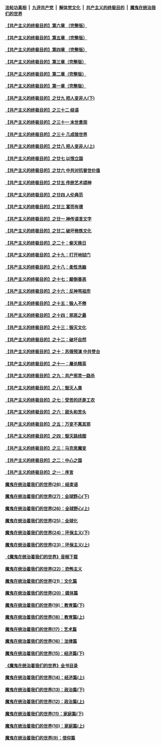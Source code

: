 ####  [法轮功真相](../../../../basic/blob/master/README.md?t=04250231) &nbsp;|&nbsp; [九评共产党](../../../../9ping.md/blob/master/README.md?t=04250231) &nbsp;|&nbsp; [解体党文化](../../../../jtdwh.md/blob/master/README.md?t=04250231)  &nbsp;|&nbsp; [共产主义的终极目的](../../../../gczydzjmd.md/blob/master/README.md?t=04250231) &nbsp;|&nbsp; [魔鬼在统治我们的世界](../../../../mgztzwmdsj.md/blob/master/README.md?t=04250231) 

#### [【共产主义的终极目的】第六章 （完整版）](../pages/nsc422/n11428913.md?t=04250231) 

#### [【共产主义的终极目的】第五章 （完整版）](../pages/nsc422/n11428912.md?t=04250231) 

#### [【共产主义的终极目的】第四章 （完整版）](../pages/nsc422/n11428907.md?t=04250231) 

#### [【共产主义的终极目的】第三章（完整版）](../pages/nsc422/n11428848.md?t=04250231) 

#### [【共产主义的终极目的】第二章（完整版）](../pages/nsc422/n11428831.md?t=04250231) 

#### [【共产主义的终极目的】第一章（完整版）](../pages/nsc422/n11417651.md?t=04250231) 

#### [【共产主义的终极目的】之廿九 把人变非人(下)](../pages/nsc422/n11344140.md?t=04250231) 

#### [【共产主义的终极目的】之三十二 结语](../pages/nsc422/n11360535.md?t=04250231) 

#### [【共产主义的终极目的】之三十一 末世景观](../pages/nsc422/n11351129.md?t=04250231) 

#### [【共产主义的终极目的】之三十 几成狼世界](../pages/nsc422/n11348280.md?t=04250231) 

#### [【共产主义的终极目的】之廿八 把人变非人(上)](../pages/nsc422/n11340492.md?t=04250231) 

#### [【共产主义的终极目的】之廿七 以恨立国](../pages/nsc422/n11336944.md?t=04250231) 

#### [【共产主义的终极目的】之廿六 中共对抗普世价值](../pages/nsc422/n11324785.md?t=04250231) 

#### [【共产主义的终极目的】之廿五 传统艺术颂神](../pages/nsc422/n11296396.md?t=04250231) 

#### [【共产主义的终极目的】之廿四 人伦典范](../pages/nsc422/n11296397.md?t=04250231) 

#### [【共产主义的终极目的】之廿三 富而有德](../pages/nsc422/n11283598.md?t=04250231) 

#### [【共产主义的终极目的】之廿一 神传语言文字](../pages/nsc422/n11263265.md?t=04250231) 

#### [【共产主义的终极目的】之廿二 破坏修炼文化](../pages/nsc422/n11245728.md?t=04250231) 

#### [【共产主义的终极目的】之二十：偷天换日](../pages/nsc422/n11238846.md?t=04250231) 

#### [【共产主义的终极目的】之十九：打开地狱门](../pages/nsc422/n11206376.md?t=04250231) 

#### [【共产主义的终极目的】之十八：柔性洗脑](../pages/nsc422/n11199994.md?t=04250231) 

#### [【共产主义的终极目的】之十七：颠倒善恶](../pages/nsc422/n11179782.md?t=04250231) 

#### [【共产主义的终极目的】之十六：反神骂祖宗](../pages/nsc422/n11166798.md?t=04250231) 

#### [【共产主义的终极目的】之十五：毁人不倦](../pages/nsc422/n11166792.md?t=04250231) 

#### [【共产主义的终极目的】之十四：邪恶之最](../pages/nsc422/n11150249.md?t=04250231) 

#### [【共产主义的终极目的】之十三：毁灭文化](../pages/nsc422/n11135227.md?t=04250231) 

#### [【共产主义的终极目的】之十二：破坏自然](../pages/nsc422/n11135214.md?t=04250231) 

#### [【共产主义的终极目的】之十：苏俄预演 中共登台](../pages/nsc422/n11118424.md?t=04250231) 

#### [【共产主义的终极目的】之十一：屠杀精英](../pages/nsc422/n11118442.md?t=04250231) 

#### [【共产主义的终极目的】之九：共产邪灵一路杀](../pages/nsc422/n11114139.md?t=04250231) 

#### [【共产主义的终极目的】之八：毁灭人类](../pages/nsc422/n11108503.md?t=04250231) 

#### [【共产主义的终极目的】之七：受苦的还是工农](../pages/nsc422/n11101809.md?t=04250231) 

#### [【共产主义的终极目的】之六：甜头和苦头](../pages/nsc422/n11096971.md?t=04250231) 

#### [【共产主义的终极目的】之五：万变不离其邪](../pages/nsc422/n11091285.md?t=04250231) 

#### [【共产主义的终极目的】之四：毁灭路线图](../pages/nsc422/n11086284.md?t=04250231) 

#### [【共产主义的终极目的】之三：马克思魔变](../pages/nsc422/n11061941.md?t=04250231) 

#### [【共产主义的终极目的】之二：中心之国](../pages/nsc422/n11047728.md?t=04250231) 

#### [【共产主义的终极目的】之一：序言](../pages/nsc422/n11086077.md?t=04250231) 

#### [魔鬼在统治着我们的世界(28)：结束语](../pages/nsc422/n10936246.md?t=04250231) 

#### [魔鬼在统治着我们的世界(27)：全球野心(下)](../pages/nsc422/n10928319.md?t=04250231) 

#### [魔鬼在统治着我们的世界(26)：全球野心(上)](../pages/nsc422/n10900318.md?t=04250231) 

#### [魔鬼在统治着我们的世界(25)：全球化](../pages/nsc422/n10788205.md?t=04250231) 

#### [魔鬼在统治着我们的世界(24)：环保主义(下)](../pages/nsc422/n10695307.md?t=04250231) 

#### [魔鬼在统治着我们的世界(23)：环保主义(上)](../pages/nsc422/n10688613.md?t=04250231) 

#### [《魔鬼在统治着我们的世界》音频下载](../pages/nsc422/n10635553.md?t=04250231) 

#### [魔鬼在统治着我们的世界(22)：恐怖主义](../pages/nsc422/n10614727.md?t=04250231) 

#### [魔鬼在统治着我们的世界(21)：文化篇](../pages/nsc422/n10597706.md?t=04250231) 

#### [魔鬼在统治着我们的世界(20)：媒体篇](../pages/nsc422/n10586579.md?t=04250231) 

#### [魔鬼在统治着我们的世界(19)：教育篇(下)](../pages/nsc422/n10564808.md?t=04250231) 

#### [魔鬼在统治着我们的世界(18)：教育篇(上)](../pages/nsc422/n10526970.md?t=04250231) 

#### [魔鬼在统治着我们的世界(17)：艺术篇](../pages/nsc422/n10499093.md?t=04250231) 

#### [魔鬼在统治着我们的世界(16)：法律篇](../pages/nsc422/n10485969.md?t=04250231) 

#### [魔鬼在统治着我们的世界(15)：经济篇(下)](../pages/nsc422/n10469975.md?t=04250231) 

#### [《魔鬼在统治着我们的世界》全书目录](../pages/nsc422/n10464261.md?t=04250231) 

#### [魔鬼在统治着我们的世界(14)：经济篇(上)](../pages/nsc422/n10457370.md?t=04250231) 

#### [魔鬼在统治着我们的世界(13)：政治篇(下)](../pages/nsc422/n10448270.md?t=04250231) 

#### [魔鬼在统治着我们的世界(12)：政治篇(上)](../pages/nsc422/n10444576.md?t=04250231) 

#### [魔鬼在统治着我们的世界(11)：家庭篇(下)](../pages/nsc422/n10440961.md?t=04250231) 

#### [魔鬼在统治着我们的世界(10)：家庭篇(上)](../pages/nsc422/n10435448.md?t=04250231) 

#### [魔鬼在统治着我们的世界(9)：信仰篇](../pages/nsc422/n10432159.md?t=04250231) 

